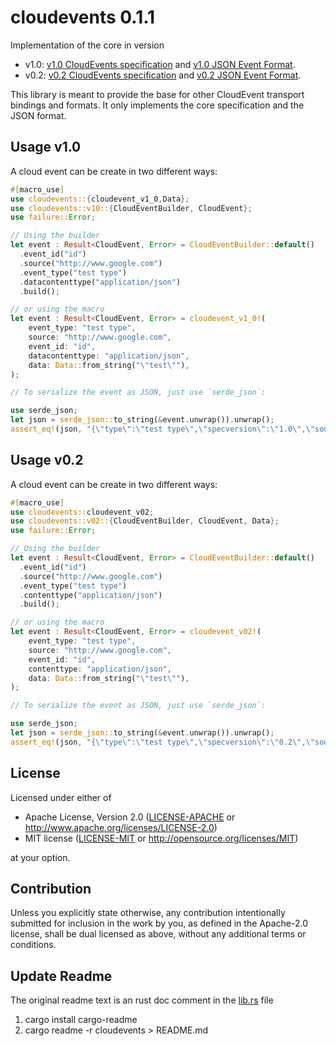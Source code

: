 # cloudevents 0.1.1

Implementation of the core in version

* v1.0: [v1.0 CloudEvents specification](https://github.com/cloudevents/spec/blob/v1.0/spec.md) and [v1.0 JSON Event Format](https://github.com/cloudevents/spec/blob/v1.0/json-format.md).
* v0.2: [v0.2 CloudEvents specification](https://github.com/cloudevents/spec/blob/v0.2/spec.md) and [v0.2 JSON Event Format](https://github.com/cloudevents/spec/blob/v0.2/json-format.md).

This library is meant to provide the base for other CloudEvent transport bindings and formats. It only implements the core specification and the JSON format.

## Usage v1.0

A cloud event can be create in two different ways:

```rust
#[macro_use]
use cloudevents::{cloudevent_v1_0,Data};
use cloudevents::v10::{CloudEventBuilder, CloudEvent};
use failure::Error;

// Using the builder
let event : Result<CloudEvent, Error> = CloudEventBuilder::default()
  .event_id("id")
  .source("http://www.google.com")
  .event_type("test type")
  .datacontenttype("application/json")
  .build();

// or using the macro
let event : Result<CloudEvent, Error> = cloudevent_v1_0!(
    event_type: "test type",
    source: "http://www.google.com",
    event_id: "id",
    datacontenttype: "application/json",
    data: Data::from_string("\"test\""),
);

// To serialize the event as JSON, just use `serde_json`:

use serde_json;
let json = serde_json::to_string(&event.unwrap()).unwrap();
assert_eq!(json, "{\"type\":\"test type\",\"specversion\":\"1.0\",\"source\":\"http://www.google.com\",\"id\":\"id\",\"datacontenttype\":\"application/json\",\"data\":\"\\\"test\\\"\"}");
```

## Usage v0.2

A cloud event can be create in two different ways:

```rust
#[macro_use]
use cloudevents::cloudevent_v02;
use cloudevents::v02::{CloudEventBuilder, CloudEvent, Data};
use failure::Error;

// Using the builder
let event : Result<CloudEvent, Error> = CloudEventBuilder::default()
  .event_id("id")
  .source("http://www.google.com")
  .event_type("test type")
  .contenttype("application/json")
  .build();

// or using the macro
let event : Result<CloudEvent, Error> = cloudevent_v02!(
    event_type: "test type",
    source: "http://www.google.com",
    event_id: "id",
    contenttype: "application/json",
    data: Data::from_string("\"test\""),
);

// To serialize the event as JSON, just use `serde_json`:

use serde_json;
let json = serde_json::to_string(&event.unwrap()).unwrap();
assert_eq!(json, "{\"type\":\"test type\",\"specversion\":\"0.2\",\"source\":\"http://www.google.com\",\"id\":\"id\",\"contenttype\":\"application/json\",\"data\":\"\\\"test\\\"\"}");
```

## License

Licensed under either of

* Apache License, Version 2.0
   ([LICENSE-APACHE](LICENSE-APACHE) or http://www.apache.org/licenses/LICENSE-2.0)
* MIT license
   ([LICENSE-MIT](LICENSE-MIT) or http://opensource.org/licenses/MIT)

at your option.

## Contribution

Unless you explicitly state otherwise, any contribution intentionally submitted
for inclusion in the work by you, as defined in the Apache-2.0 license, shall be
dual licensed as above, without any additional terms or conditions.

## Update Readme

The original readme text is an rust doc comment in the [lib.rs](./cloudevents/src/lib.rs) file

1. cargo install cargo-readme
2. cargo readme  -r cloudevents > README.md
